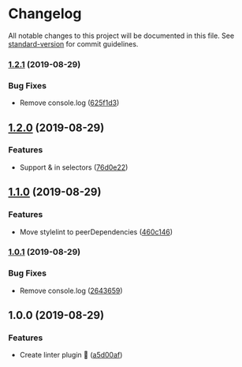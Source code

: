 # Changelog

All notable changes to this project will be documented in this file. See [standard-version](https://github.com/conventional-changelog/standard-version) for commit guidelines.

### [1.2.1](https://github.com/jantimon/stylelint-safari-background-clip/compare/v1.2.0...v1.2.1) (2019-08-29)


### Bug Fixes

* Remove console.log ([625f1d3](https://github.com/jantimon/stylelint-safari-background-clip/commit/625f1d3))

## [1.2.0](https://github.com/jantimon/stylelint-safari-background-clip/compare/v1.1.0...v1.2.0) (2019-08-29)


### Features

* Support & in selectors ([76d0e22](https://github.com/jantimon/stylelint-safari-background-clip/commit/76d0e22))

## [1.1.0](https://github.com/jantimon/stylelint-safari-background-clip/compare/v1.0.1...v1.1.0) (2019-08-29)


### Features

* Move stylelint to peerDependencies ([460c146](https://github.com/jantimon/stylelint-safari-background-clip/commit/460c146))

### [1.0.1](https://github.com/jantimon/stylelint-safari-background-clip/compare/v1.0.0...v1.0.1) (2019-08-29)


### Bug Fixes

* Remove console.log ([2643659](https://github.com/jantimon/stylelint-safari-background-clip/commit/2643659))

## 1.0.0 (2019-08-29)


### Features

* Create linter plugin 🚀 ([a5d00af](https://github.com/jantimon/stylelint-safari-background-clip/commit/a5d00af))
